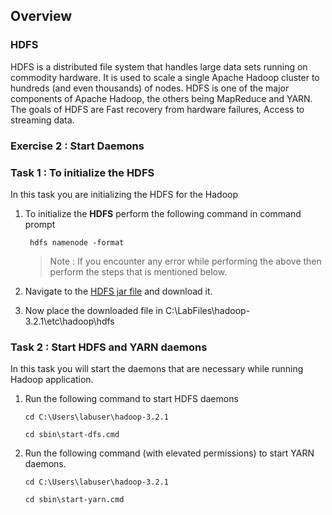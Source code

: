 
## Overview

### HDFS

HDFS is a distributed file system that handles large data sets running on commodity hardware. It is used to scale a single Apache Hadoop cluster to hundreds (and even thousands) of nodes. HDFS is one of the major components of Apache Hadoop, the others being MapReduce and YARN. The goals of HDFS are Fast recovery from hardware failures, Access to streaming data.
  
### Exercise 2 : Start Daemons

### Task 1 : To initialize the HDFS

In this task you are initializing the HDFS for the Hadoop

1. To initialize the **HDFS** perform the following command in command prompt 
   ```````
    hdfs namenode -format
   ```````
   >Note : If you encounter any error while performing the above then perform the steps that is mentioned below.
1. Navigate to the [HDFS jar file](https://github.com/FahaoTang/big-data/blob/master/hadoop-hdfs-3.2.1.jar) and download it.

1. Now place the downloaded file in C:\LabFiles\hadoop-3.2.1\etc\hadoop\hdfs

### Task 2 : Start HDFS and YARN daemons

In this task you will start the daemons that are necessary while running Hadoop application.

1. Run the following command to start HDFS daemons

   `````
   cd C:\Users\labuser\hadoop-3.2.1

   cd sbin\start-dfs.cmd
   `````
1. Run the following command (with elevated permissions) to start YARN daemons.
   ``````
   cd C:\Users\labuser\hadoop-3.2.1

   cd sbin\start-yarn.cmd
   ``````

